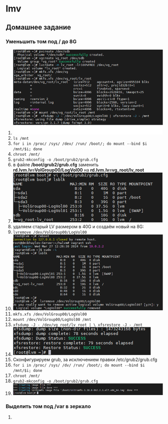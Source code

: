 # lmv
## Домашнее задание
### Уменьшить том под / до 8G
1. ![alt text](./hwpic/1%208G.png)
2. ``` ls /mnt ```
3. ``` for i in /proc/ /sys/ /dev/ /run/ /boot/; do mount --bind $i /mnt/$i; done ```
4. ``` chroot /mnt/ ```
5. ``` grub2-mkconfig -o /boot/grub2/grub.cfg ```
6. в файле **/boot/grub2/grub.cfg** заменить **rd.lvm.lv=VolGroup00/LogVol00** на **rd.lvm.lv=vg_root/lv_root**
7. ![alt text](./hwpic/1lsblk.png)
8. удаляем старый LV размером в 40G и создаём новый на 8G:
9. ``` lvremove /dev/VolGroup00/LogVol00 ```
10. ![alt text](./hwpic/1lvremove.png)
11.  ``` mkfs.xfs /dev/VolGroup00/LogVol00 ```
12.  ``` mount /dev/VolGroup00/LogVol00 /mnt ```
13.  ``` xfsdump -J - /dev/vg_root/lv_root | \ xfsrestore -J - /mnt ```
14.  ![alt text](./hwpic/SUCCESS.png)
15.  Сконфигурируем grub, за исключением правки /etc/grub2/grub.cfg
16.  ``` for i in /proc/ /sys/ /dv/ /run/ /boot/; do mount --bind $i /mnt/$i; done ```
17.  ``` chroot /mnt/ ```
18.  ``` grub2-mkconfig -o /boot/grub2/grub.cfg ```
19.  ![alt text](./hwpic/1done.png)
### Выделить том под /var в зеркало
1.  
